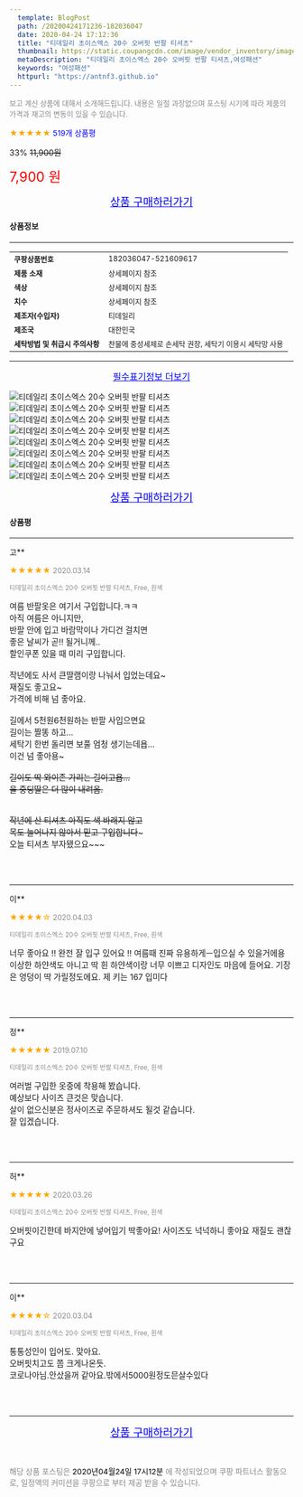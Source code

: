 ```yaml
---
  template: BlogPost
  path: /20200424171236-182036047
  date: 2020-04-24 17:12:36
  title: "티데일리 초이스엑스 20수 오버핏 반팔 티셔츠"
  thumbnail: https://static.coupangcdn.com/image/vendor_inventory/images/2019/01/31/18/8/bc7a7119-00d7-457a-a1ba-4981ad974431.jpg
  metaDescription: "티데일리 초이스엑스 20수 오버핏 반팔 티셔츠,여성패션"
  keywords: "여성패션"
  httpurl: "https://antnf3.github.io"
---
```

  
<span style="color: #888;font-size:0.8rem">보고 계신 상품에 대해서 소개해드립니다.
내용은 일절 과장없으며 포스팅 시기에 따라 제품의 가격과 재고의 변동이 있을 수 있습니다.</span>
  
<span style="color: orange;">★★★★★</span> <span style="color: blue;font-size: 0.85rem;">519개 상품평</span>

<span style="font-size: 0.9rem">33%</span> <span style="font-size: 0.9rem">~~11,900원~~</span>

<span style="color: red;font-size: 1.5rem;">7,900 원</span>



<p align="center"><a href="http://me2.do/xw2tgQzw" style="font-size: 1.2rem; color: blue;">상품 구매하러가기</a></p>

#### 상품정보

---

|                  |                       |
| ---------------- | --------------------- |
| **<span style="font-size:0.8rem;">쿠팡상품번호</span>** | <span style="font-size:0.8rem;">182036047-521609617</span> |
| **<span style="font-size:0.8rem;">제품 소재</span>**    | <span style="font-size:0.8rem;">상세페이지 참조</span>        |
| **<span style="font-size:0.8rem;">색상</span>**    | <span style="font-size:0.8rem;">상세페이지 참조</span>        |
| **<span style="font-size:0.8rem;">치수</span>**    | <span style="font-size:0.8rem;">상세페이지 참조</span>        |
| **<span style="font-size:0.8rem;">제조자(수입자)</span>**    | <span style="font-size:0.8rem;">티데일리</span>        |
| **<span style="font-size:0.8rem;">제조국</span>**    | <span style="font-size:0.8rem;">대한민국</span>        |
| **<span style="font-size:0.8rem;">세탁방법 및 취급시 주의사항</span>**    | <span style="font-size:0.8rem;">찬물에 중성세제로 손세탁 권장, 세탁기 이용시 세탁망 사용</span>        |




---

<p align="center"><a href="http://me2.do/xw2tgQzw" style="font-size: 1rem; color: blue;">필수표기정보 더보기</a></p>

![티데일리 초이스엑스 20수 오버핏 반팔 티셔츠](http://thumbnail9.coupangcdn.com/thumbnails/remote/q89/image/vendor_inventory/images/2019/01/31/18/6/8861d3cb-89bb-451d-ad0c-3a6fdb0d8e06.jpg)
![티데일리 초이스엑스 20수 오버핏 반팔 티셔츠](http://thumbnail9.coupangcdn.com/thumbnails/remote/q89/image/vendor_inventory/images/2019/01/31/18/6/63ab4d19-e2df-45a5-860e-df1b2df5b655.jpg)
![티데일리 초이스엑스 20수 오버핏 반팔 티셔츠](http://thumbnail10.coupangcdn.com/thumbnails/remote/q89/image/vendor_inventory/images/2019/01/31/18/4/45afba8f-c57b-4b83-b39e-d873744e409b.jpg)
![티데일리 초이스엑스 20수 오버핏 반팔 티셔츠](http://thumbnail8.coupangcdn.com/thumbnails/remote/q89/image/vendor_inventory/images/2019/01/31/18/4/34e4e3f5-4182-499a-bc8f-f998bbe065ce.jpg)
![티데일리 초이스엑스 20수 오버핏 반팔 티셔츠](http://thumbnail9.coupangcdn.com/thumbnails/remote/q89/image/vendor_inventory/images/2019/01/31/18/9/739664a6-8381-4b2b-b12a-d47eb49ea376.jpg)
![티데일리 초이스엑스 20수 오버핏 반팔 티셔츠](http://thumbnail7.coupangcdn.com/thumbnails/remote/q89/image/vendor_inventory/images/2019/01/31/18/5/50214ff7-7cee-4805-bba4-6d785c5cadf8.jpg)
![티데일리 초이스엑스 20수 오버핏 반팔 티셔츠](http://thumbnail7.coupangcdn.com/thumbnails/remote/q89/image/vendor_inventory/images/2019/01/31/18/2/6b9b0624-9f2d-41c7-8cc3-a6199fd333e6.jpg)
![티데일리 초이스엑스 20수 오버핏 반팔 티셔츠](http://thumbnail8.coupangcdn.com/thumbnails/remote/q89/image/vendor_inventory/images/2019/01/31/18/2/8b54ba06-e8ba-438d-a20f-7e7c0d34c58e.jpg)

<p align="center"><a href="http://me2.do/xw2tgQzw" style="font-size: 1.2rem; color: blue;">상품 구매하러가기</a></p>

#### 상품평
  
---
  
고**
    
<span style="color: orange;">★★★★★</span> <span style="font-size:0.8rem;color: #888;">2020.03.14</span>
    
<span style="color: #888;font-size:0.7rem">티데일리 초이스엑스 20수 오버핏 반팔 티셔츠, Free, 흰색</span>
    

    
<span style="font-size: 0.9rem;">여름 반팔옷은 여기서 구입합니다.ㅋㅋ<br/>아직 여름은 아니지만,<br/>반팔 안에 입고 바람막이나 가디건 걸치면<br/>좋은 날씨가 곧!! 될거니께..<br/>할인쿠폰 있을 때 미리 구입합니다.<br/><br/>작년에도 사서 큰딸램이랑 나눠서 입었는데요~<br/>재질도 좋고요~<br/>가격에 비해 넘 좋아요.<br/><br/>길에서 5천원6천원하는 반팔 사입으면요<br/>길이는 짤똥 하고...<br/>세탁기 한번 돌리면 보풀 엄청 생기는데욥...<br/>이건 넘 좋아용~~~<br/><br/>길이도 딱 와이존 가리는 길이고욥...<br/>울 중딩딸은 더 많이 내려옴.<br/><br/><br/>작년에 산 티셔츠 아직도 색 바래지 않고<br/>목도 늘어나지 않아서 믿고 구입합니다~~~<br/>오늘 티셔츠 부자됐으요~~~</span>
    
<br>
<br>

---
  
이**
    
<span style="color: orange;">★★★★☆</span> <span style="font-size:0.8rem;color: #888;">2020.04.03</span>
    
<span style="color: #888;font-size:0.7rem">티데일리 초이스엑스 20수 오버핏 반팔 티셔츠, Free, 흰색</span>
    

    
<span style="font-size: 0.9rem;">너무 좋아요 !! 완전 잘 입구 있어요 !! 여름때 진짜 유용하게ㅡ입으실 수 있을거에용 이상한 하얀색도 아니고 딱 흰 하얀색이랑 너무 이쁘고 디자인도 마음에 들어요. 기장은 엉덩이 딱 가릴정도에요. 제 키는 167 입미다</span>
    
<br>
<br>

---
  
정**
    
<span style="color: orange;">★★★★★</span> <span style="font-size:0.8rem;color: #888;">2019.07.10</span>
    
<span style="color: #888;font-size:0.7rem">티데일리 초이스엑스 20수 오버핏 반팔 티셔츠, Free, 흰색</span>
    

    
<span style="font-size: 0.9rem;">여러벌 구입한 옷중에 착용해 봤습니다.<br/>예상보다 사이즈 큰것은 맞습니다.<br/>살이 없으신분은 정사이즈로 주문하셔도 될것 같습니다.<br/>잘 입겠습니다.</span>
    
<br>
<br>

---
  
허**
    
<span style="color: orange;">★★★★★</span> <span style="font-size:0.8rem;color: #888;">2020.03.26</span>
    
<span style="color: #888;font-size:0.7rem">티데일리 초이스엑스 20수 오버핏 반팔 티셔츠, Free, 흰색</span>
    

    
<span style="font-size: 0.9rem;">오버핏이긴한데 바지안에 넣어입기 딱좋아요! 사이즈도 넉넉하니 좋아요 재질도 괜찮구요</span>
    
<br>
<br>

---
  
이**
    
<span style="color: orange;">★★★★☆</span> <span style="font-size:0.8rem;color: #888;">2020.03.04</span>
    
<span style="color: #888;font-size:0.7rem">티데일리 초이스엑스 20수 오버핏 반팔 티셔츠, Free, 흰색</span>
    

    
<span style="font-size: 0.9rem;">통통성인이 입어도.  맞아요.<br/>오버핏치고도 쫌 크게나온듯.<br/>코로나아님.안샀을꺼 같아요.밖에서5000원정도믄살수있다</span>
    
<br>
<br>


  
---
  
<p align="center"><a href="http://me2.do/xw2tgQzw" style="font-size: 1.2rem; color: blue;">상품 구매하러가기</a></p>
  
<br>
  
<span style="font-size: 0.85rem; color: #888;">해당 상품 포스팅은 <span style="color: #000;"> 2020년04월24일 17시12분 </span> 에 작성되었으며 쿠팡 파트너스 활동으로, 일정액의 커미션을 쿠팡으로 부터 제공 받을 수 있습니다.</span>